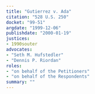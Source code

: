 ```yaml
---
title: "Gutierrez v. Ada"
citation: "528 U.S. 250"
docket: "99-51"
argdate: "1999-12-06"
publishdate: "2000-01-19"
justices:
- 1990souter
advocates:
- "Seth M. Hufstedler"
- "Dennis P. Riordan"
roles:
- "on behalf of the Petitioners"
- "on behalf of the Respondents"
summary: ""
---
```


